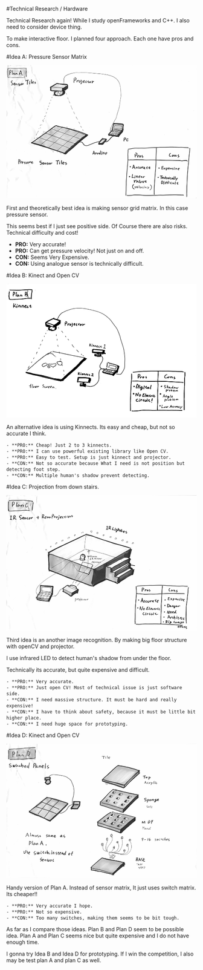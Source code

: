 #Technical Research / Hardware

Technical Research again! While I study openFrameworks and C++. I also need to consider device thing.

To make interactive floor. I planned four approach. Each one have pros and cons.

#Idea A: Pressure Sensor Matrix

![Floor Sketch](../project_images/sketches/sketch_017_plan_a.png?raw=true "Example Image")

First and theoretically best idea is making sensor grid matrix. In this case pressure sensor.

This seems best if I just see positive side. Of Course there are also risks. Technical difficulty and cost!

- **PRO:** Very accurate!
- **PRO:** Can get pressure velocity! Not just on and off.
- **CON:** Seems Very Expensive.
- **CON:** Using analogue sensor is technically difficult.
	
	
	
#Idea B: Kinect and Open CV

![Floor Sketch](../project_images/sketches/sketch_018_plan_b.png?raw=true "Example Image")

An alternative idea is using Kinnects. Its easy and cheap, but not so accurate I think.

	- **PRO:** Cheap! Just 2 to 3 kinnects.
	- **PRO:** I can use powerful existing library like Open CV.
	- **PRO:** Easy to test. Setup is just kinnect and projector.
	- **CON:** Not so accurate because What I need is not position but detecting foot step.
	- **CON:** Multiple human's shadow prevent detecting.
	
	
#Idea C: Projection from down stairs.

![Floor Sketch](../project_images/sketches/sketch_019_plan_c.png?raw=true "Example Image")

Third idea is an another image recognition. By making big floor structure with openCV and projector.

I use infrared LED to detect human's shadow from under the floor.

Technically its accurate, but quite expensive and difficult.

	- **PRO:** Very accurate.
	- **PRO:** Just open CV! Most of technical issue is just software side.
	- **CON:** I need massive structure. It must be hard and really expensive!
	- **CON:** I have to think about safety, because it must be little bit higher place.
	- **CON:** I need huge space for prototyping.
	

#Idea D: Kinect and Open CV

![Floor Sketch](../project_images/sketches/sketch_020_plan_d.png?raw=true "Example Image")

Handy version of Plan A. Instead of sensor matrix, It just uses switch matrix. Its cheaper!!

	- **PRO:** Very accurate I hope.
	- **PRO:** Not so expensive.
	- **CON:** Too many switches, making them seems to be bit tough.



As far as I compare those ideas. Plan B and Plan D seem to be possible idea. Plan A and Plan C seems nice but quite expensive and I do not have enough time.

I gonna try Idea B and Idea D for prototyping. If I win the competition, I also may be test plan A and plan C as well.

